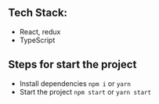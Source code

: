 ## Tech Stack:
* React, redux
* TypeScript

## Steps for start the project
* Install dependencies `npm i` or `yarn`
* Start the project `npm start` or `yarn start`